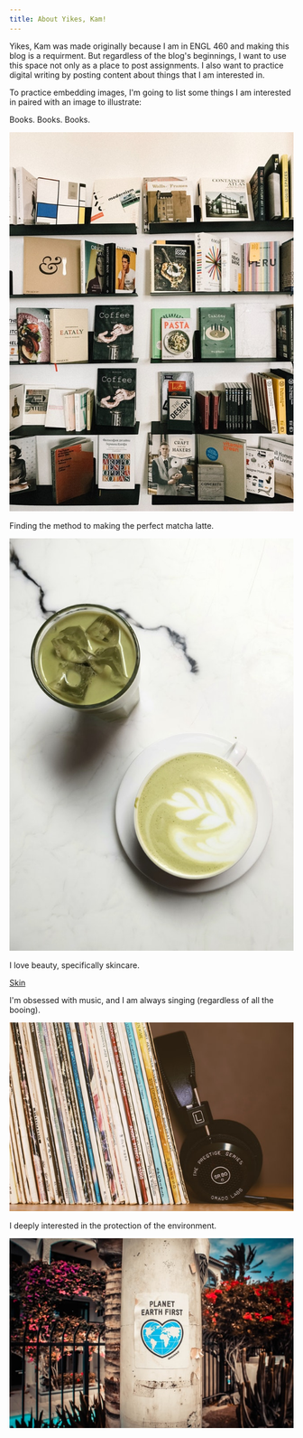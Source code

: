```yaml
---
title: About Yikes, Kam!
---
```


Yikes, Kam was made originally because I am in ENGL 460 and making this blog is a requirment. But regardless of the blog's beginnings, I want to use this space not only as a place to post assignments. I also want to practice digital writing by posting content about things that I am interested in. 

To practice embedding images, I'm going to list some things I am interested in paired with an image to illustrate:

Books. Books. Books. 

![Books](books.jpg)

Finding the method to making the perfect matcha latte. 

![Matcha](matcha.jpg)

I love beauty, specifically skincare.

[Skin](skin.jpg)

I'm obsessed with music, and I am always singing (regardless of all the booing).

![Music](music.jpg)

I deeply interested in the protection of the environment. 

![Earth](earth.jpg)
